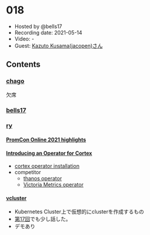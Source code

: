 # 018

- Hosted by @bells17
- Recording date: 2021-05-14
- Video: -
- Guest: [Kazuto Kusama(jacopen)さん](https://twitter.com/jacopen)

## Contents

### [chago](https://twitter.com/it__chago)
欠席

### [bells17](https://twitter.com/bells17_)

### [ry](https://twitter.com/URyo_0213)

#### [PromCon Online 2021 highlights](https://sysdig.com/blog/promcon-online-2021/)

#### [Introducing an Operator for Cortex](https://opstrace.com/blog/introducing-a-cortex-operator/)
- [cortex operator installation](https://github.com/opstrace/cortex-operator#installation)
- competitor
  - [thanos operator](https://github.com/banzaicloud/thanos-operator)
  - [Victoria Metrics operator](https://github.com/VictoriaMetrics/operator)

#### [vcluster](https://github.com/loft-sh/vcluster)
- Kubernetes Cluster上で仮想的にclusterを作成するもの
- [第17回](https://github.com/kubernetes-internal/kubenews/tree/main/episodes/017)でも少し話した。
- デモあり
